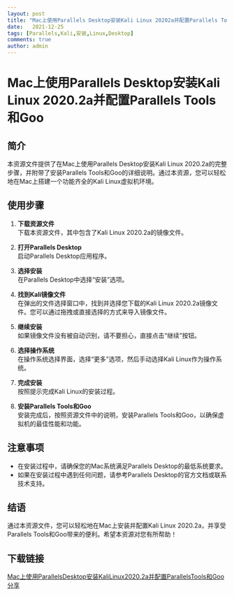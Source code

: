 ```yaml
---
layout: post
title: "Mac上使用Parallels Desktop安装Kali Linux 20202a并配置Parallels Tools和Goo"
date:   2021-12-25
tags: [Parallels,Kali,安装,Linux,Desktop]
comments: true
author: admin
---
```

# Mac上使用Parallels Desktop安装Kali Linux 2020.2a并配置Parallels Tools和Goo

## 简介
本资源文件提供了在Mac上使用Parallels Desktop安装Kali Linux 2020.2a的完整步骤，并附带了安装Parallels Tools和Goo的详细说明。通过本资源，您可以轻松地在Mac上搭建一个功能齐全的Kali Linux虚拟机环境。

## 使用步骤
1. **下载资源文件**  
   下载本资源文件，其中包含了Kali Linux 2020.2a的镜像文件。

2. **打开Parallels Desktop**  
   启动Parallels Desktop应用程序。

3. **选择安装**  
   在Parallels Desktop中选择“安装”选项。

4. **找到Kali镜像文件**  
   在弹出的文件选择窗口中，找到并选择您下载的Kali Linux 2020.2a镜像文件。您可以通过拖拽或直接选择的方式来导入镜像文件。

5. **继续安装**  
   如果镜像文件没有被自动识别，请不要担心，直接点击“继续”按钮。

6. **选择操作系统**  
   在操作系统选择界面，选择“更多”选项，然后手动选择Kali Linux作为操作系统。

7. **完成安装**  
   按照提示完成Kali Linux的安装过程。

8. **安装Parallels Tools和Goo**  
   安装完成后，按照资源文件中的说明，安装Parallels Tools和Goo，以确保虚拟机的最佳性能和功能。

## 注意事项
- 在安装过程中，请确保您的Mac系统满足Parallels Desktop的最低系统要求。
- 如果在安装过程中遇到任何问题，请参考Parallels Desktop的官方文档或联系技术支持。

## 结语
通过本资源文件，您可以轻松地在Mac上安装并配置Kali Linux 2020.2a，并享受Parallels Tools和Goo带来的便利。希望本资源对您有所帮助！

## 下载链接

[Mac上使用ParallelsDesktop安装KaliLinux2020.2a并配置ParallelsTools和Goo分享](https://pan.quark.cn/s/70ccfacd9b39)